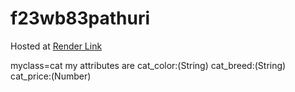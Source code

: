 # f23wb83pathuri

Hosted at [Render Link](https://f23wb83pathuri.onrender.com)

myclass=cat my attributes are
cat_color:(String) 
cat_breed:(String) 
cat_price:(Number)